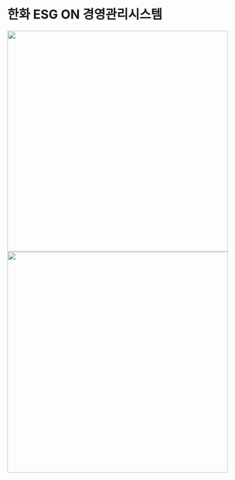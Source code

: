 # 한화 ESG ON 경영관리시스템
<img src="https://user-images.githubusercontent.com/48729083/223735584-82a5876a-6b7c-473c-bf1f-4dc580d039fb.jpeg" width="500" />
<img src="https://user-images.githubusercontent.com/48729083/223735604-3527864d-8de6-40da-851d-a240fc811eca.jpeg" width="500" />
